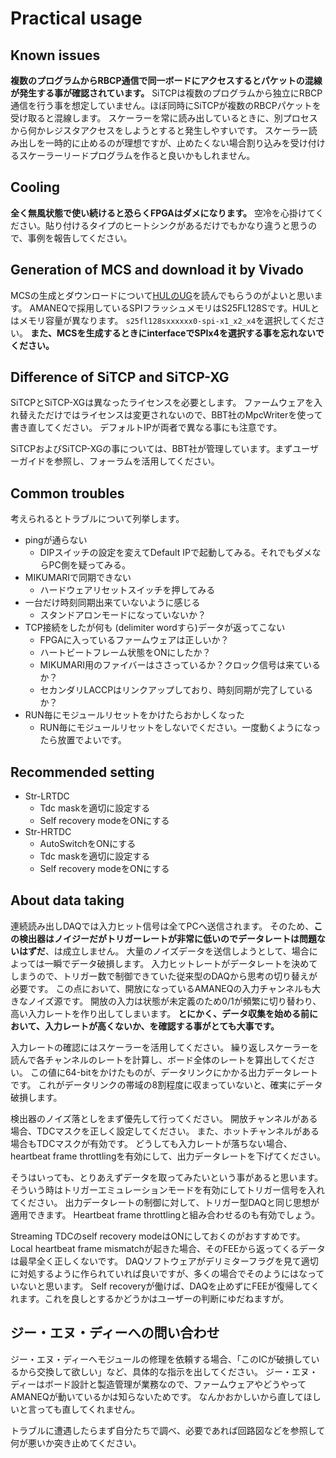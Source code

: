 # Practical usage

## Known issues

**複数のプログラムからRBCP通信で同一ボードにアクセスするとパケットの混線が発生する事が確認されています。**
SiTCPは複数のプログラムから独立にRBCP通信を行う事を想定していません。ほぼ同時にSiTCPが複数のRBCPパケットを受け取ると混線します。
スケーラーを常に読み出しているときに、別プロセスから何かレジスタアクセスをしようとすると発生しやすいです。
スケーラー読み出しを一時的に止めるのが理想ですが、止めたくない場合割り込みを受け付けるスケーラーリードプログラムを作ると良いかもしれません。

## Cooling

**全く無風状態で使い続けると恐らくFPGAはダメになります。**
空冷を心掛けてください。貼り付けるタイプのヒートシンクがあるだけでもかなり違うと思うので、事例を報告してください。


## Generation of MCS and download it by Vivado

MCSの生成とダウンロードについて[HULのUG](https://hul-official.gitlab.io/hul-ug/practical/main/)を読んでもらうのがよいと思います。
AMANEQで採用しているSPIフラッシュメモリはS25FL128Sです。HULとはメモリ容量が異なります。
`s25fl128sxxxxxx0-spi-x1_x2_x4`を選択してください。
**また、MCSを生成するときにinterfaceでSPIx4を選択する事を忘れないでください。**

## Difference of SiTCP and SiTCP-XG

SiTCPとSiTCP-XGは異なったライセンスを必要とします。
ファームウェアを入れ替えただけではライセンスは変更されないので、BBT社のMpcWriterを使って書き直してください。
デフォルトIPが両者で異なる事にも注意です。

SiTCPおよびSiTCP-XGの事については、BBT社が管理しています。まずユーザーガイドを参照し、フォーラムを活用してください。

## Common troubles

考えられるとトラブルについて列挙します。

- pingが通らない
    - DIPスイッチの設定を変えてDefault IPで起動してみる。それでもダメならPC側を疑ってみる。
- MIKUMARIで同期できない
    - ハードウェアリセットスイッチを押してみる
- 一台だけ時刻同期出来ていないように感じる
    - スタンドアロンモードになっていないか？
- TCP接続をしたが何も (delimiter wordすら)データが返ってこない
    - FPGAに入っているファームウェアは正しいか？
    - ハートビートフレーム状態をONにしたか？
    - MIKUMARI用のファイバーはささっているか？クロック信号は来ているか？
    - セカンダリLACCPはリンクアップしており、時刻同期が完了しているか？
- RUN毎にモジュールリセットをかけたらおかしくなった
    - RUN毎にモジュールリセットをしないでください。一度動くようになったら放置でよいです。

## Recommended setting

- Str-LRTDC
    - Tdc maskを適切に設定する
    - Self recovery modeをONにする
- Str-HRTDC
    - AutoSwitchをONにする
    - Tdc maskを適切に設定する
    - Self recovery modeをONにする

## About data taking

連続読み出しDAQでは入力ヒット信号は全てPCへ送信されます。
そのため、**この検出器はノイジーだがトリガーレートが非常に低いのでデータレートは問題ないはずだ**、は成立しません。
大量のノイズデータを送信しようとして、場合によっては一瞬でデータ破損します。
入力ヒットレートがデータレートを決めてしまうので、トリガー数で制御できていた従来型のDAQから思考の切り替えが必要です。
この点において、開放になっているAMANEQの入力チャンネルも大きなノイズ源です。
開放の入力は状態が未定義のため0/1が頻繁に切り替わり、高い入力レートを作り出してしまいます。
**とにかく、データ収集を始める前において、入力レートが高くないか、を確認する事がとても大事です。**

入力レートの確認にはスケーラーを活用してください。
繰り返しスケーラーを読んで各チャンネルのレートを計算し、ボード全体のレートを算出してください。
この値に64-bitをかけたものが、データリンクにかかる出力データレートです。
これがデータリンクの帯域の8割程度に収まっていないと、確実にデータ破損します。

検出器のノイズ落としをまず優先して行ってください。
開放チャンネルがある場合、TDCマスクを正しく設定してください。
また、ホットチャンネルがある場合もTDCマスクが有効です。
どうしても入力レートが落ちない場合、heartbeat frame throttlingを有効にして、出力データレートを下げてください。

そうはいっても、とりあえずデータを取ってみたいという事があると思います。
そういう時はトリガーエミュレーションモードを有効にしてトリガー信号を入れてください。
出力データレートの制御に対して、トリガー型DAQと同じ思想が適用できます。
Heartbeat frame throttlingと組み合わせるのも有効でしょう。

Streaming TDCのself recovery modeはONにしておくのがおすすめです。
Local heartbeat frame mismatchが起きた場合、そのFEEから返ってくるデータは最早全く正しくないです。
DAQソフトウェアがデリミターフラグを見て適切に対処するように作られていれば良いですが、多くの場合でそのようにはなっていないと思います。
Self recoveryが働けば、DAQを止めずにFEEが復帰してくれます。これを良しとするかどうかはユーザーの判断にゆだねますが。

## ジー・エヌ・ディーへの問い合わせ

ジー・エヌ・ディーへモジュールの修理を依頼する場合、「このICが破損しているから交換して欲しい」など、具体的な指示を出してください。
ジー・エヌ・ディーはボード設計と製造管理が業務なので、ファームウェアやどうやってAMANEQが動いているかは知らないためです。
なんかおかしいから直してほしいと言っても直してくれません。

トラブルに遭遇したらまず自分たちで調べ、必要であれば回路図などを参照して何が悪いか突き止めてください。